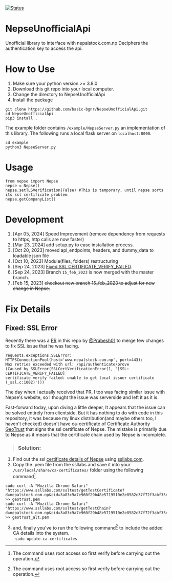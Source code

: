 [![Status](https://github.com/basic-bgnr/NepseUnofficialApi/actions/workflows/actions.yml/badge.svg)](https://github.com/basic-bgnr/NepseUnofficialApi/actions/workflows/actions.yml)  
# NepseUnofficialApi
Unofficial library to interface with nepalstock.com.np
Deciphers the authentication key to access the api.

# How to Use
1. Make sure your python version >= 3.8.0
1. Download this git repo into your local computer. 
1. Change the directory to NepseUnofficialApi 
1. Install the package
```
git clone https://github.com/basic-bgnr/NepseUnofficialApi.git 
cd NepseUnofficialApi
pip3 install .
```
The example folder contains `/example/NepseServer.py` an implementation of
this library. The following runs a local flask server on `localhost:8000`.  
```
cd example
python3 NepseServer.py
``` 
# Usage
```
from nepse import Nepse
nepse = Nepse()
nepse.setTLSVerification(False) #This is temporary, until nepse sorts its ssl certificate problem
nepse.getCompanyList()
```

# Development
1. [Apr 05, 2024] Speed Improvement (remove dependency from requests to httpx, http calls are now faster)
1. [Mar 23, 2024] add setup.py to ease installation process.
1. [Oct 20, 2023] moved api_endpoints, headers, and dummy_data to loadable json file 
1. [Oct 10, 2023] Module(files, folders) restructuring
1. [Sep 24, 2023] [Fixed SSL CERTIFICATE_VERIFY_FAILED](#Fixed:-SSL-Error).
1. [Sep 24, 2023] Branch `15_feb_2023` is now merged with the master branch. 
1. [Feb 15, 2023] ~~checkout new branch 15_feb_2023 to adjust for new change in Nepse.~~


# Fix Details 
## Fixed: SSL Error
Recently there was a [PR](https://github.com/basic-bgnr/NepseUnofficialApi/pull/3) in this repo by [@Prabesh01](https://github.com/Prabesh01) to merge few changes to fix SSL issue that he was facing.  

```
requests.exceptions.SSLError: 
HTTPSConnectionPool(host='www.nepalstock.com.np', port=443): 
Max retries exceeded with url: /api/authenticate/prove 
(Caused by SSLError(SSLCertVerificationError(1, '[SSL: CERTIFICATE_VERIFY_FAILED] 
certificate verify failed: unable to get local issuer certificate (_ssl.c:1002)')))
``` 
The day when I actually received that PR, I too was facing similar issue with Nepse's website, so I thought the issue was serverside and left it as it is. 

Fast-forward today, upon diving a little deeper, It appears that the issue can be solved entirely from clientside. But it has nothing to do with code in this repository, it was because my linux distribution(and maybe others too, I haven't checked) doesn't have ca-certificate of Certificate Authority [GeoTrust](http://cacerts.geotrust.com/) that signs the ssl certificate of Nepse. The mistake is primarily due to Nepse as it means that the certificate chain used by Nepse is incomplete.

> ### Solution:

1. Find out the ssl [certificate details of Nepse](https://www.ssllabs.com/ssltest/analyze.html?d=nepalstock.com.np) using [ssllabs.com](https://www.ssllabs.com).
1. Copy the .pem file from the ssllabs and save it into your `/usr/local/share/ca-certificates/` folder using the following command[^1].  
```
sudo curl -A "Mozilla Chrome Safari" "https://www.ssllabs.com/ssltest/getTestCertificate?d=nepalstock.com.np&cid=3a83c9a7e960f29b48e5719510e2e8582c37f72f3abf35e6f400eaacec38aad2&time=1695547628855" >> geotrust.pem
sudo curl -A "Mozilla Chrome Safari" "https://www.ssllabs.com/ssltest/getTestChain?d=nepalstock.com.np&cid=3a83c9a7e960f29b48e5719510e2e8582c37f72f3abf35e6f400eaacec38aad2&time=1695547628855" >> geotrust_alt.pem 
```
3. and, finally you've to run the following command[^1] to include the added CA details into the system.  
``` sudo update-ca-certificates```
[^1]: The command uses root access so first verify before carrying out the operation.
